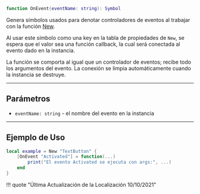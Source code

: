 ```Lua
function OnEvent(eventName: string): Symbol
```

Genera símbolos usados para denotar controladores de eventos al trabajar con la 
función [New](../new).

Al usar este símbolo como una key en la tabla de propiedades de `New`, se espera 
que el valor sea una función callback, la cual será conectada al evento dado en 
la instancia.

La función se comporta al igual que un controlador de eventos; recibe todo los argumentos 
del evento. La conexión se limpia automáticamente cuando la instancia se destruye.

-----

## Parámetros

- `eventName: string` - el nombre del evento en la instancia

-----

## Ejemplo de Uso

```Lua
local example = New "TextButton" {
	[OnEvent "Activated"] = function(...)
		print("El evento Activated se ejecuta con args:", ...)
	end
}
```

!!! quote "Última Actualización de la Localización 10/10/2021"
